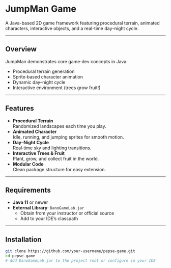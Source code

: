 # JumpMan Game

A Java-based 2D game framework featuring procedural terrain, animated characters, interactive objects, and a real-time day–night cycle.

---

## Overview

JumpMan demonstrates core game‑dev concepts in Java:

- Procedural terrain generation  
- Sprite‑based character animation  
- Dynamic day–night cycle  
- Interactive environment (trees grow fruit!)  

---

## Features

- **Procedural Terrain**  
  Randomized landscapes each time you play.  
- **Animated Character**  
  Idle, running, and jumping sprites for smooth motion.  
- **Day–Night Cycle**  
  Real‑time sky and lighting transitions.  
- **Interactive Trees & Fruit**  
  Plant, grow, and collect fruit in the world.  
- **Modular Code**  
  Clean package structure for easy extension.

---

## Requirements

- **Java 11** or newer  
- **External Library**: `DanoGameLab.jar`  
  - Obtain from your instructor or official source  
  - Add to your IDE’s classpath

---

## Installation

```bash
git clone https://github.com/your-username/pepse-game.git
cd pepse-game
# Add DanoGameLab.jar to the project root or configure in your IDE

